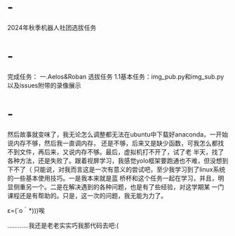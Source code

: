 # -
2024年秋季机器人社团选拔任务
# -
完成任务：
一.Aelos&Roban 选拔任务
1.1基本任务：img_pub.py和img_sub.py以及issues附带的录像展示
# -
然后故事就变味了，我无论怎么调整都无法在ubuntu中下载好anaconda，一开始说内存不够，然后我一直调内存，
还是不够，后来又是缺少函数，可我怎么都找不到文件，再后来，又说内存不够。最后，虚拟机打不开了，试了老
半天，找了各种方法，还是失败了。跟着视屏学习，我感觉yolo框架要跑通也不难，但没想到下不了（
只能说，对我而言这是一次有意义的尝试吧，至少我学习到了linux系统的一些基本使用技巧。一是我本来就是蓝
桥杯和这个任务一起在学习，并且，明显侧重另一个。二是在解决遇到的各种问题，也是有了些经验，对这学期某
一门课程还是有帮助的。只是，这一次的问题，我无能为力了。

ε=(´ο｀*)))唉

…………我还是老老实实巧我那代码去吧:(
